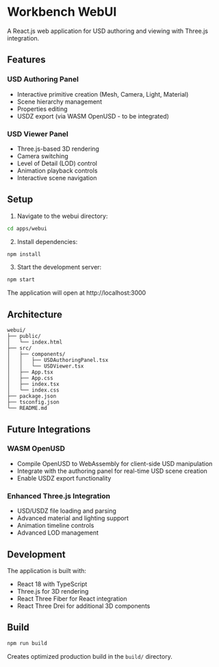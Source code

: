 # Workbench WebUI

A React.js web application for USD authoring and viewing with Three.js integration.

## Features

### USD Authoring Panel
- Interactive primitive creation (Mesh, Camera, Light, Material)
- Scene hierarchy management
- Properties editing
- USDZ export (via WASM OpenUSD - to be integrated)

### USD Viewer Panel
- Three.js-based 3D rendering
- Camera switching
- Level of Detail (LOD) control
- Animation playback controls
- Interactive scene navigation

## Setup

1. Navigate to the webui directory:
```bash
cd apps/webui
```

2. Install dependencies:
```bash
npm install
```

3. Start the development server:
```bash
npm start
```

The application will open at http://localhost:3000

## Architecture

```
webui/
├── public/
│   └── index.html
├── src/
│   ├── components/
│   │   ├── USDAuthoringPanel.tsx
│   │   └── USDViewer.tsx
│   ├── App.tsx
│   ├── App.css
│   ├── index.tsx
│   └── index.css
├── package.json
├── tsconfig.json
└── README.md
```

## Future Integrations

### WASM OpenUSD
- Compile OpenUSD to WebAssembly for client-side USD manipulation
- Integrate with the authoring panel for real-time USD scene creation
- Enable USDZ export functionality

### Enhanced Three.js Integration
- USD/USDZ file loading and parsing
- Advanced material and lighting support
- Animation timeline controls
- Advanced LOD management

## Development

The application is built with:
- React 18 with TypeScript
- Three.js for 3D rendering
- React Three Fiber for React integration
- React Three Drei for additional 3D components

## Build

```bash
npm run build
```

Creates optimized production build in the `build/` directory.